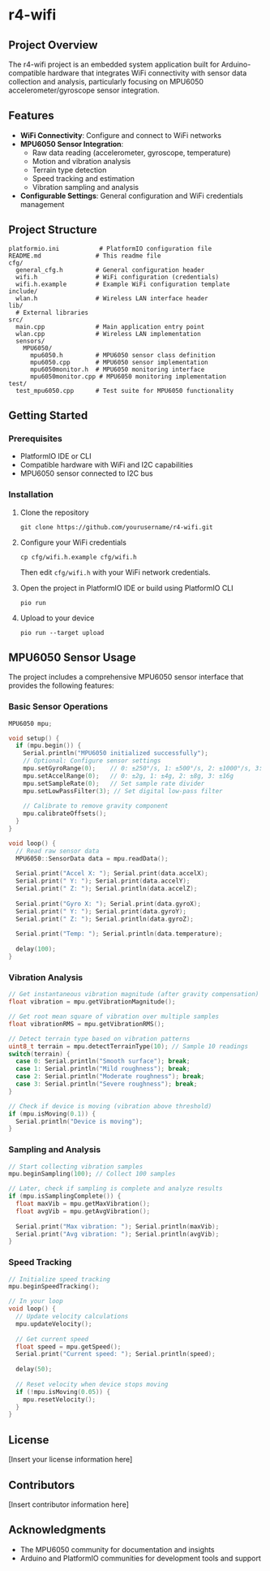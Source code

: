 # r4-wifi

## Project Overview

The r4-wifi project is an embedded system application built for Arduino-compatible hardware that integrates WiFi connectivity with sensor data collection and analysis, particularly focusing on MPU6050 accelerometer/gyroscope sensor integration.

## Features

- **WiFi Connectivity**: Configure and connect to WiFi networks
- **MPU6050 Sensor Integration**: 
  - Raw data reading (accelerometer, gyroscope, temperature)
  - Motion and vibration analysis
  - Terrain type detection
  - Speed tracking and estimation
  - Vibration sampling and analysis
- **Configurable Settings**: General configuration and WiFi credentials management

## Project Structure

```
platformio.ini           # PlatformIO configuration file
README.md               # This readme file
cfg/
  general_cfg.h         # General configuration header
  wifi.h                # WiFi configuration (credentials)
  wifi.h.example        # Example WiFi configuration template
include/
  wlan.h                # Wireless LAN interface header
lib/
  # External libraries
src/
  main.cpp              # Main application entry point
  wlan.cpp              # Wireless LAN implementation
  sensors/
    MPU6050/
      mpu6050.h         # MPU6050 sensor class definition
      mpu6050.cpp       # MPU6050 sensor implementation
      mpu6050monitor.h  # MPU6050 monitoring interface
      mpu6050monitor.cpp # MPU6050 monitoring implementation
test/
  test_mpu6050.cpp      # Test suite for MPU6050 functionality
```

## Getting Started

### Prerequisites

- PlatformIO IDE or CLI
- Compatible hardware with WiFi and I2C capabilities
- MPU6050 sensor connected to I2C bus

### Installation

1. Clone the repository
   ```
   git clone https://github.com/yourusername/r4-wifi.git
   ```

2. Configure your WiFi credentials
   ```
   cp cfg/wifi.h.example cfg/wifi.h
   ```
   Then edit `cfg/wifi.h` with your WiFi network credentials.

3. Open the project in PlatformIO IDE or build using PlatformIO CLI
   ```
   pio run
   ```

4. Upload to your device
   ```
   pio run --target upload
   ```

## MPU6050 Sensor Usage

The project includes a comprehensive MPU6050 sensor interface that provides the following features:

### Basic Sensor Operations

```cpp
MPU6050 mpu;

void setup() {
  if (mpu.begin()) {
    Serial.println("MPU6050 initialized successfully");
    // Optional: Configure sensor settings
    mpu.setGyroRange(0);    // 0: ±250°/s, 1: ±500°/s, 2: ±1000°/s, 3: ±2000°/s
    mpu.setAccelRange(0);   // 0: ±2g, 1: ±4g, 2: ±8g, 3: ±16g
    mpu.setSampleRate(0);   // Set sample rate divider
    mpu.setLowPassFilter(3); // Set digital low-pass filter
    
    // Calibrate to remove gravity component
    mpu.calibrateOffsets();
  }
}

void loop() {
  // Read raw sensor data
  MPU6050::SensorData data = mpu.readData();
  
  Serial.print("Accel X: "); Serial.print(data.accelX);
  Serial.print(" Y: "); Serial.print(data.accelY);
  Serial.print(" Z: "); Serial.println(data.accelZ);
  
  Serial.print("Gyro X: "); Serial.print(data.gyroX);
  Serial.print(" Y: "); Serial.print(data.gyroY);
  Serial.print(" Z: "); Serial.println(data.gyroZ);
  
  Serial.print("Temp: "); Serial.println(data.temperature);
  
  delay(100);
}
```

### Vibration Analysis

```cpp
// Get instantaneous vibration magnitude (after gravity compensation)
float vibration = mpu.getVibrationMagnitude();

// Get root mean square of vibration over multiple samples
float vibrationRMS = mpu.getVibrationRMS();

// Detect terrain type based on vibration patterns
uint8_t terrain = mpu.detectTerrainType(10); // Sample 10 readings
switch(terrain) {
  case 0: Serial.println("Smooth surface"); break;
  case 1: Serial.println("Mild roughness"); break;
  case 2: Serial.println("Moderate roughness"); break;
  case 3: Serial.println("Severe roughness"); break;
}

// Check if device is moving (vibration above threshold)
if (mpu.isMoving(0.1)) {
  Serial.println("Device is moving");
}
```

### Sampling and Analysis

```cpp
// Start collecting vibration samples
mpu.beginSampling(100); // Collect 100 samples

// Later, check if sampling is complete and analyze results
if (mpu.isSamplingComplete()) {
  float maxVib = mpu.getMaxVibration();
  float avgVib = mpu.getAvgVibration();
  
  Serial.print("Max vibration: "); Serial.println(maxVib);
  Serial.print("Avg vibration: "); Serial.println(avgVib);
}
```

### Speed Tracking

```cpp
// Initialize speed tracking
mpu.beginSpeedTracking();

// In your loop
void loop() {
  // Update velocity calculations
  mpu.updateVelocity();
  
  // Get current speed
  float speed = mpu.getSpeed();
  Serial.print("Current speed: "); Serial.println(speed);
  
  delay(50);
  
  // Reset velocity when device stops moving
  if (!mpu.isMoving(0.05)) {
    mpu.resetVelocity();
  }
}
```

## License

[Insert your license information here]

## Contributors

[Insert contributor information here]

## Acknowledgments

- The MPU6050 community for documentation and insights
- Arduino and PlatformIO communities for development tools and support

